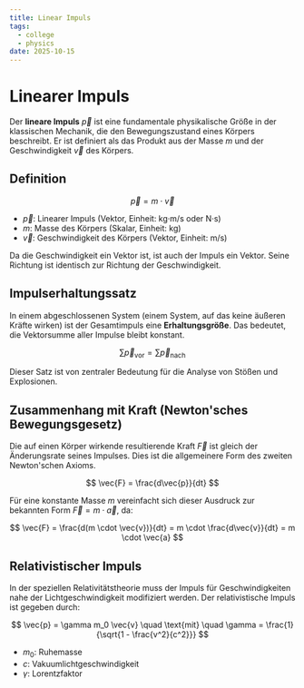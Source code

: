 ```yaml
---
title: Linear Impuls
tags:
  - college
  - physics
date: 2025-10-15
---
```

# Linearer Impuls

Der **lineare Impuls** $\vec{p}$ ist eine fundamentale physikalische Größe in der klassischen Mechanik, die den Bewegungszustand eines Körpers beschreibt. Er ist definiert als das Produkt aus der Masse $m$ und der Geschwindigkeit $\vec{v}$ des Körpers.

## Definition

$$
\vec{p} = m \cdot \vec{v}
$$

*   $\vec{p}$: Linearer Impuls (Vektor, Einheit: $\text{kg·m/s}$ oder $\text{N·s}$)
*   $m$: Masse des Körpers (Skalar, Einheit: $\text{kg}$)
*   $\vec{v}$: Geschwindigkeit des Körpers (Vektor, Einheit: $\text{m/s}$)

Da die Geschwindigkeit ein Vektor ist, ist auch der Impuls ein Vektor. Seine Richtung ist identisch zur Richtung der Geschwindigkeit.

## Impulserhaltungssatz

In einem abgeschlossenen System (einem System, auf das keine äußeren Kräfte wirken) ist der Gesamtimpuls eine **Erhaltungsgröße**. Das bedeutet, die Vektorsumme aller Impulse bleibt konstant.

$$
\sum \vec{p}_{\text{vor}} = \sum \vec{p}_{\text{nach}}
$$

Dieser Satz ist von zentraler Bedeutung für die Analyse von Stößen und Explosionen.

## Zusammenhang mit Kraft (Newton'sches Bewegungsgesetz)

Die auf einen Körper wirkende resultierende Kraft $\vec{F}$ ist gleich der Änderungsrate seines Impulses. Dies ist die allgemeinere Form des zweiten Newton'schen Axioms.

$$
\vec{F} = \frac{d\vec{p}}{dt}
$$

Für eine konstante Masse $m$ vereinfacht sich dieser Ausdruck zur bekannten Form $\vec{F} = m \cdot \vec{a}$, da:

$$
\vec{F} = \frac{d(m \cdot \vec{v})}{dt} = m \cdot \frac{d\vec{v}}{dt} = m \cdot \vec{a}
$$

## Relativistischer Impuls

In der speziellen Relativitätstheorie muss der Impuls für Geschwindigkeiten nahe der Lichtgeschwindigkeit modifiziert werden. Der relativistische Impuls ist gegeben durch:

$$
\vec{p} = \gamma m_0 \vec{v} \quad \text{mit} \quad \gamma = \frac{1}{\sqrt{1 - \frac{v^2}{c^2}}}
$$

*   $m_0$: Ruhemasse
*   $c$: Vakuumlichtgeschwindigkeit
*   $\gamma$: Lorentzfaktor